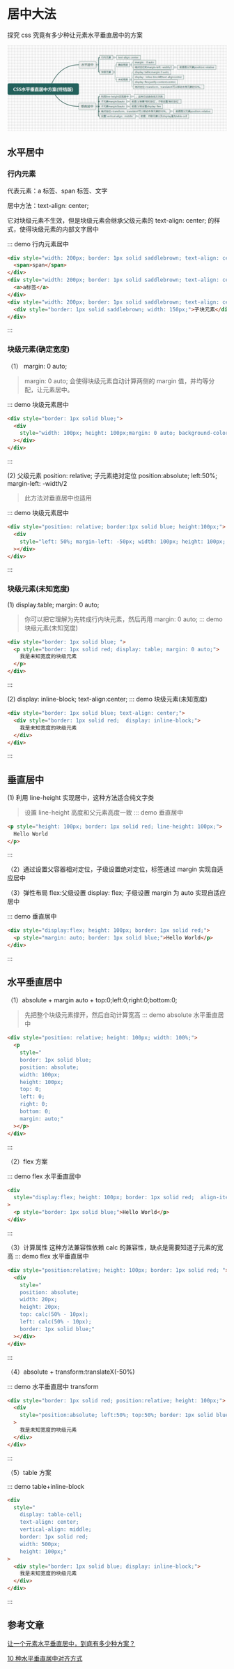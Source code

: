 # 居中大法

探究 css 究竟有多少种让元素水平垂直居中的方案

![终结图](./1.jpg)

## 水平居中

### 行内元素

代表元素：a 标签、span 标签、文字

居中方法：text-align: center;

它对块级元素不生效，但是块级元素会继承父级元素的 text-align: center; 的样式，使得块级元素的内部文字居中

::: demo 行内元素居中

```html
<div style="width: 200px; border: 1px solid saddlebrown; text-align: center;">
  <span>span</span>
</div>
<div style="width: 200px; border: 1px solid saddlebrown; text-align: center;">
  <a>a标签</a>
</div>
<div style="width: 200px; border: 1px solid saddlebrown; text-align: center;">
  <div style="border: 1px solid saddlebrown; width: 150px;">子块元素</div>
</div>
```

:::

### 块级元素(确定宽度)

（1） margin: 0 auto;

> margin: 0 auto; 会使得块级元素自动计算两侧的 margin 值，并均等分配，让元素居中。

::: demo 块级元素居中

```html
<div style="border: 1px solid blue;">
  <div
    style="width: 100px; height: 100px;margin: 0 auto; background-color: red;"
  ></div>
</div>
```

:::

(2) 父级元素 position: relative; 子元素绝对定位 position:absolute; left:50%; margin-left: -width/2

> 此方法对垂直居中也适用

::: demo 块级元素居中

```html
<div style="position: relative; border:1px solid blue; height:100px;">
  <div
    style="left: 50%; margin-left: -50px; width: 100px; height: 100px; background-color: red; position: absolute;"
  ></div>
</div>
```

:::

### 块级元素(未知宽度)

(1) display:table; margin: 0 auto;

> 你可以把它理解为先转成行内块元素，然后再用 margin: 0 auto;
> ::: demo 块级元素(未知宽度)

```html
<div style="border: 1px solid blue; ">
  <p style="border: 1px solid red; display: table; margin: 0 auto;">
    我是未知宽度的块级元素
  </p>
</div>
```

:::

(2) display: inline-block; text-align:center;
::: demo 块级元素(未知宽度)

```html
<div style="border: 1px solid blue; text-align: center;">
  <div style="border: 1px solid red;  display: inline-block;">
    我是未知宽度的块级元素
  </div>
</div>
```

:::

## 垂直居中

(1) 利用 line-height 实现居中，这种方法适合纯文字类

> 设置 line-height 高度和父元素高度一致
> ::: demo 垂直居中

```html
<p style="height: 100px; border: 1px solid red; line-height: 100px;">
  Hello World
</p>
```

:::

（2）通过设置父容器相对定位，子级设置绝对定位，标签通过 margin 实现自适应居中

（3）弹性布局 flex:父级设置 display: flex; 子级设置 margin 为 auto 实现自适应居中

::: demo 垂直居中

```html
<div style="display:flex; height: 100px; border: 1px solid red;">
  <p style="margin: auto; border: 1px solid blue;">Hello World</p>
</div>
```

:::

## 水平垂直居中

（1）absolute + margin auto + top:0;left:0;right:0;bottom:0;

> 先把整个块级元素撑开，然后自动计算宽高
> ::: demo absolute 水平垂直居中

```html
<div style="position: relative; height: 100px; width: 100%;">
  <p
    style="
    border: 1px solid blue;
    position: absolute;
    width: 100px;
    height: 100px;
    top: 0;
    left: 0;
    right: 0;
    bottom: 0;
    margin: auto;"
  ></p>
</div>
```

:::

（2）flex 方案

::: demo flex 水平垂直居中

```html
<div
  style="display:flex; height: 100px; border: 1px solid red;  align-items: center; justify-content: center; "
>
  <p style="border: 1px solid blue;">Hello World</p>
</div>
```

:::

（3）计算属性
这种方法兼容性依赖 calc 的兼容性，缺点是需要知道子元素的宽高
::: demo flex 水平垂直居中

```html
<div style="position:relative; height: 100px; border: 1px solid red; ">
  <div
    style="
    position: absolute;
    width: 20px;
    height: 20px;    
    top: calc(50% - 10px);
    left: calc(50% - 10px);
    border: 1px solid blue;"
  ></div>
</div>
```

:::

（4）absolute + transform:translateX(-50%)

::: demo 水平垂直居中 transform

```html
<div style="border: 1px solid red; position:relative; height: 100px;">
  <div
    style="position:absolute; left:50%; top:50%; border: 1px solid blue; transform: translate(-50%, -50%);"
  >
    我是未知宽度的块级元素
  </div>
</div>
```

:::

（5）table 方案

::: demo table+inline-block

```html
<div
  style="
    display: table-cell;
    text-align: center;
    vertical-align: middle;
    border: 1px solid red;
    width: 500px;
    height: 100px;"
>
  <div style="border: 1px solid blue; display: inline-block;">
    我是未知宽度的块级元素
  </div>
</div>
```

:::

## 参考文章

[让一个元素水平垂直居中，到底有多少种方案？](http://47.98.159.95/my_blog/blogs/css/001.html#%E6%B0%B4%E5%B9%B3%E5%B1%85%E4%B8%AD)

[10 种水平垂直居中对齐方式](https://www.jianshu.com/p/907f99004c3e)

